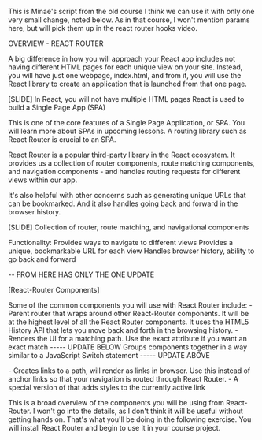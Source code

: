 This is Minae's script from the old course
I think we can use it with only one very small change, noted below.
As in that course, I won't mention params here, but will pick them up
in the react router hooks video.

OVERVIEW - REACT ROUTER

A big difference in how you will approach your React app includes not having different HTML pages for each unique view on your site. Instead, you will have just one webpage, index.html, and from it, you will use the React library to create an application that is launched from that one page. 

[SLIDE]
In React, you will not have multiple HTML pages
React is used to build a Single Page App (SPA)

This is one of the core features of a Single Page Application, or SPA. You will learn more about SPAs in upcoming lessons. A routing library such as React Router is crucial to an SPA.

React Router is a popular third-party library in the React ecosystem. It provides us  a collection of router components, route matching components, and navigation components - and handles routing requests for different views within our app. 

  It's also helpful with other concerns such as generating unique URLs that can be bookmarked. And it also handles going back and forward in the browser history. 

[SLIDE]
Collection of router, route matching, and navigational components 

Functionality:
Provides ways to navigate to different views
Provides a unique, bookmarkable URL for each view
Handles browser history, ability to go back and forward

-- FROM HERE HAS ONLY THE ONE UPDATE


[React-Router Components]

Some of the common components you will use with React Router include:
<BrowserRouter> - Parent router that wraps around other React-Router components. It will be at the highest level of all the React Router components. It uses the HTML5 History API that lets you move back and forth in the browsing history. 
<Route> - Renders the UI for a matching path.
Use the exact attribute if you want an exact match
----- UPDATE BELOW
<Routes> Groups <Route> components together in a way similar to a JavaScript Switch statement
----- UPDATE ABOVE
<Link> - Creates links to a path, will render as <a> links in browser. Use this instead of anchor links so that your navigation is routed through React Router. 
<NavLink> - A special version of <Link> that adds styles to the currently active link

This is a broad overview of the components you will be using from React-Router. I won't go into the details, as I don't think it will be useful without getting hands on. That's what you'll be doing in the following exercise. You will install React Router and begin to use it in your course project. 